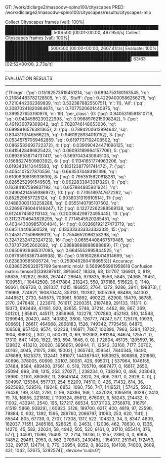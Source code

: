 GT: /work/dlclarge2/masoodw-spino100/cityscapes
PRED: /work/dlclarge2/masoodw-spino100/cityscapes/results/cityscapes-mlp

Collect Cityscapes frames [val]: 100%|█████████████████████████████████████████████████████████████████| 500/500 [00:01<00:00, 467.95it/s]
Collect Cityscapes frames [val]: 100%|████████████████████████████████████████████████████████████████| 500/500 [00:00<00:00, 2607.41it/s]
Evaluate: 100%|███████████████████████████████████████████████████████████████████████████████████████████| 63/63 [02:52<00:00,  2.73s/it]
******************
EVALUATION RESULTS
******************
{'Things': {'pq': 0.15162573518451214, 'sq': 0.6894753180163545, 'rq': 0.21684483782128505, 'n': 8}, 'Stuff': {'pq': 0.42294000586256275, 'sq': 0.7210442362369839, 'rq': 0.5323878825507511, 'n': 11}, 'All': {'pq': 0.30870241820864674, 'sq': 0.7077520601440875, 'rq': 0.399527653190976, 'n': 19}, 'per_class': {0: {'pq': 0.9405316581810719, 'sq': 0.9434586239222993, 'rq': 0.9968976215098242}, 1: {'pq': 0.491936079309842, 'sq': 0.7028746148653006, 'rq': 0.6998916576381365}, 2: {'pq': 0.7894200612994642, 'sq': 0.8343119746566225, 'rq': 0.9461928934010152}, 3: {'pq': 0.05345757069462859, 'sq': 0.6197737102408502, 'rq': 0.0862533692722372}, 4: {'pq': 0.039090424471696125, 'sq': 0.6415428486825423, 'rq': 0.06093189964157706}, 5: {'pq': 0.08936538714737417, 'sq': 0.5697043430645103, 'rq': 0.1568627450980392}, 6: {'pq': 0.11341651774963206, 'sq': 0.6193431410445593, 'rq': 0.18312387791741472}, 7: {'pq': 0.4054107527870556, 'sq': 0.6635374493181396, 'rq': 0.6109839816933639}, 8: {'pq': 0.7953515620818281, 'sq': 0.8265252991549505, 'rq': 0.9622833843017329}, 9: {'pq': 0.16384107599837192, 'sq': 0.6578849359319241, 'rq': 0.24904214559386972}, 10: {'pq': 0.7705189747672262, 'sq': 0.852529657725124, 'rq': 0.9038031319910514}, 11: {'pq': 0.14880003133258288, 'sq': 0.6555140795107502, 'rq': 0.22699746044149247}, 12: {'pq': 0.12272262388569138, 'sq': 0.6124974592113143, 'rq': 0.20036429872495445}, 13: {'pq': 0.31123794643828295, 'sq': 0.7714545520285451, 'rq': 0.40344300985700404}, 14: {'pq': 0.09268192127473719, 'sq': 0.695114409560529, 'rq': 0.13333333333333333}, 15: {'pq': 0.24531711506669013, 'sq': 0.7554652066258298, 'rq': 0.3247232472324723}, 16: {'pq': 0.06554408467579485, 'sq': 0.737370952602692, 'rq': 0.08888888888888889}, 17: {'pq': 0.06509929465317085, 'sq': 0.6645552995844525, 'rq': 0.09795918367346938}, 18: {'pq': 0.16160286414914699, 'sq': 0.623830585006724, 'rq': 0.2590492804186655}}}
Accuracy: 0.8388029932975769
Semantic mIoU: 0.5669656991958618
Confusion matrix:
tensor([[339397612,   3916647,     18336,        68,    131707,    136901,
                 0,       819,     58835,    162827,      9588,    267447,
             26645,    979835,      6556,      5845,     24368,     19451,
            100955],
        [ 10442508,  36417884,    218243,       550,    376166,    515629,
                 0,      1140,     90661,    809728,         0,    281337,
             11215,    186855,      2764,      1372,      9286,      3941,
            199373],
        [   119968,    724621, 190870474,    353131,    110382,   1805269,
             68498,    341002,   4446521,      2730,    549575,    706961,
             50892,    490222,     62900,     15479,     36785,      2170,
            247848],
        [   223670,    761617,   2200351,   2187489,    291133,    111311,
                 0,     19373,    693449,     47481,       920,     82655,
              5746,     37214,      4462,        88,       867,       369,
             50120],
        [    85841,    445171,   2859965,    102278,   1707860,    452183,
               510,     14548,   1269948,     20420,       443,    140392,
              3800,    126777,     74247,       577,    125176,     10936,
             80669],
        [    26617,    464968,   2868183,      1526,    749342,   7795458,
             84870,    106508,    957450,      9574,    122238,    146971,
              7867,    100390,      7963,      5294,     18722,      1904,
             89813],
        [      302,         0,    500731,         0,        69,    192063,
            881284,     84674,    125571,         0,     17310,       647,
              1430,      1922,       150,       594,      1646,         0,
                 0],
        [    72804,     45135,   1205597,        16,    129832,    413210,
             20020,   3956651,     90944,        11,     12542,     33160,
              7177,     30702,     40162,      4045,     21075,       288,
             15002],
        [   365743,    359541,   7840345,     16490,    476889,   1625373,
            132441,    381077, 144367947,   1653925,    806856,    231860,
             40696,    378005,     60699,     30107,     30081,       426,
             69507],
        [   537964,   1046155,     37484,      8584,    489400,     37561,
                 0,       518,    705710,   4687477,         0,     16617,
              2650,     25094,       898,       319,      1315,       253,
             27027],
        [   238234,         0,    738290,         0,       486,    203043,
             28990,     21101,    880697,        11,  28645144,      2820,
                26,       606,      2971,         0,      2928,         0,
                 0],
        [   304997,    125364,    557737,       254,     52209,     74510,
                 0,       426,     71432,       614,        36,   9925693,
            529516,    119248,      6853,      1080,       756,       747,
            141952],
        [    57425,      5932,     76436,       199,      3741,      2781,
                 0,        99,     24396,       169,         1,    437028,
           1095919,     30287,      2413,        19,        78,     16855,
            221818],
        [  1109324,     85612,    676087,         6,     58243,    214432,
                 0,     11002,    433941,      2540,       195,    127217,
             66534,  53731103,   2756976,    316791,     41519,      5866,
             93829],
        [    60823,      3128,    189700,      6217,       400,      4819,
                97,     22590,     78884,         0,       932,      1392,
              1595,    289760,   2066797,     31063,       253,       620,
              1141],
        [    85544,       805,     67739,         0,      2707,     17308,
              1317,       522,    104323,        34,         3,      8347,
              4609,    182037,     71551,   2485186,    528625,         0,
              2463],
        [    12036,       462,     78630,         0,      1336,     14270,
                45,       582,     22024,        58,      4942,       505,
               520,      8161,         0,     31710,    855414,       376,
               577],
        [    34581,     11596,     25405,        12,      2714,     19736,
                 0,      1257,      2390,         0,         0,      9905,
             74852,     29461,      2953,         0,       562,    270943,
            243048],
        [   154077,    251941,    172453,       332,     69737,    124714,
                 0,       770,     36954,      9052,         0,     86206,
            184108,     74800,      2609,       431,      1042,     52675,
           5282574]], device='cuda:0')
******************